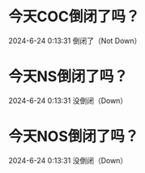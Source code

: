 # 今天COC倒闭了吗？

2024-6-24 0:13:31 倒闭了（Not Down）

# 今天NS倒闭了吗？

2024-6-24 0:13:31 没倒闭（Down）

# 今天NOS倒闭了吗？

2024-6-24 0:13:31 没倒闭（Down）

